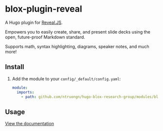# blox-plugin-reveal

A Hugo plugin for [Reveal.JS](https://revealjs.com/).

Empowers you to easily create, share, and present slide decks using the open, future-proof Markdown standard.

Supports math, syntax highlighting, diagrams, speaker notes, and much more!

## Install

1. Add the module to your `config/_default/config.yaml`:

   ```yaml
   module:
     imports:
       - path: github.com/ntruongn/hugo-blox-research-group/modules/blox-plugin-reveal
   ```

## Usage

[View the documentation](https://docs.hugoblox.com/content/slides/)
